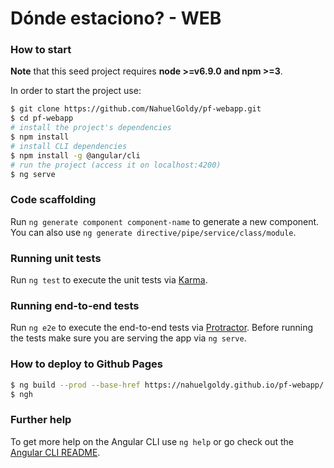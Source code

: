 # Dónde estaciono? - WEB

### How to start
**Note** that this seed project requires  **node >=v6.9.0 and npm >=3**.

In order to start the project use:
```bash
$ git clone https://github.com/NahuelGoldy/pf-webapp.git
$ cd pf-webapp
# install the project's dependencies
$ npm install
# install CLI dependencies
$ npm install -g @angular/cli
# run the project (access it on localhost:4200)
$ ng serve
```

### Code scaffolding

Run `ng generate component component-name` to generate a new component. You can also use `ng generate directive/pipe/service/class/module`.

### Running unit tests

Run `ng test` to execute the unit tests via [Karma](https://karma-runner.github.io).

### Running end-to-end tests

Run `ng e2e` to execute the end-to-end tests via [Protractor](http://www.protractortest.org/).
Before running the tests make sure you are serving the app via `ng serve`.

### How to deploy to Github Pages

```bash
$ ng build --prod --base-href https://nahuelgoldy.github.io/pf-webapp/ --aot=false
$ ngh
```

### Further help

To get more help on the Angular CLI use `ng help` or go check out the [Angular CLI README](https://github.com/angular/angular-cli/blob/master/README.md).
